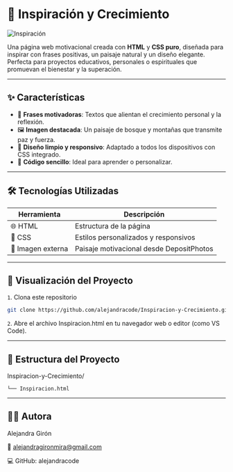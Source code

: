 # 🌄 Inspiración y Crecimiento

![Inspiración](https://st2.depositphotos.com/1718692/5917/i/450/depositphotos_59179351-stock-photo-pine-forest-near-the-mountain.jpg)

Una página web motivacional creada con **HTML** y **CSS puro**, diseñada para inspirar con frases positivas, un paisaje natural y un diseño elegante. Perfecta para proyectos educativos, personales o espirituales que promuevan el bienestar y la superación.

---

## ✨ Características

- 💬 **Frases motivadoras**: Textos que alientan el crecimiento personal y la reflexión.
- 🖼️ **Imagen destacada**: Un paisaje de bosque y montañas que transmite paz y fuerza.
- 🎨 **Diseño limpio y responsivo**: Adaptado a todos los dispositivos con CSS integrado.
- 📄 **Código sencillo**: Ideal para aprender o personalizar.

---

## 🛠️ Tecnologías Utilizadas

| Herramienta      | Descripción                                 |
|------------------|---------------------------------------------|
| 🌐 HTML          | Estructura de la página                    |
| 🎨 CSS           | Estilos personalizados y responsivos       |
| 🌄 Imagen externa | Paisaje motivacional desde DepositPhotos   |

---

## 🚀 Visualización del Proyecto

`1`. Clona este repositorio

   ```bash
   git clone https://github.com/alejandracode/Inspiracion-y-Crecimiento.git
   ```

`2`. Abre el archivo Inspiracion.html en tu navegador web o editor (como VS Code).

---

## 📁 Estructura del Proyecto

Inspiracion-y-Crecimiento/

    └── Inspiracion.html

---

## 👩‍💻 Autora

Alejandra Girón

📧 alejandragironmira@gmail.com

💻 GitHub: alejandracode
